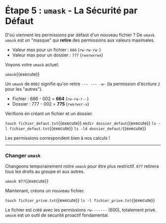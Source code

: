 # Étape 5 : `umask` - La Sécurité par Défaut

D'où viennent les permissions par défaut d'un nouveau fichier ? De `umask`. `umask` est un "masque" qui **retire** des permissions aux valeurs maximales.

-   Valeur max pour un fichier : `666` (`rw-rw-rw-`)
-   Valeur max pour un dossier : `777` (`rwxrwxrwx`)

Voyons votre `umask` actuel.

`umask`{{execute}}

Un `umask` de `0002` signifie qu'on retire `--- --- -w-` (la permission d'écriture `2` pour les "autres").
-   Fichier : 666 - 002 = **664** (`rw-rw-r--`)
-   Dossier : 777 - 002 = **775** (`rwxrwxr-x`)

Vérifions en créant un fichier et un dossier.

`touch fichier_defaut.txt`{{execute}}
`mkdir dossier_defaut`{{execute}}
`ls -l fichier_defaut.txt`{{execute}}
`ls -ld dossier_defaut/`{{execute}}

Les permissions correspondent bien à nos calculs !

---
### Changer `umask`

Changeons temporairement notre `umask` pour être plus restrictif. `077` retirera tous les droits au groupe et aux autres.

`umask 077`{{execute}}

Maintenant, créons un nouveau fichier.

`touch fichier_prive.txt`{{execute}}
`ls -l fichier_prive.txt`{{execute}}

Le fichier est créé avec les permissions `rw-------` (600), totalement privé. `umask` est un outil de sécurité proactif fondamental.